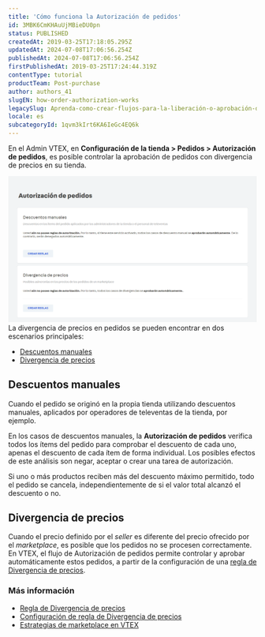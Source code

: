 ```yaml
---
title: 'Cómo funciona la Autorización de pedidos'
id: 3MBK6CmKHAuUjMBieDU0pn
status: PUBLISHED
createdAt: 2019-03-25T17:18:05.295Z
updatedAt: 2024-07-08T17:06:56.254Z
publishedAt: 2024-07-08T17:06:56.254Z
firstPublishedAt: 2019-03-25T17:24:44.319Z
contentType: tutorial
productTeam: Post-purchase
author: authors_41
slugEN: how-order-authorization-works
legacySlug: Aprenda-como-crear-flujos-para-la-liberación-o-aprobación-de-pedidos
locale: es
subcategoryId: 1qvm3kIrt6KA6IeGc4EQ6k
---
```


En el Admin VTEX, en **Configuración de la tienda > Pedidos > Autorización de pedidos**, es posible controlar la aprobación de pedidos con divergencia de precios en su tienda.

![print_autorizacao_pedidos_ES](https://raw.githubusercontent.com/vtexdocs/help-center-content/refs/heads/main/docs/es/tutorials/orders/orders-management-settings/como-funciona-la-autorizacion-de-pedidos_1.png)
La divergencia de precios en pedidos se pueden encontrar en dos escenarios principales:

- [Descuentos manuales](https://help.vtex.com/es/tutorial/como-funciona-a-autorizacao-de-pedidos--3MBK6CmKHAuUjMBieDU0pn#descuentos-manuales)
- [Divergencia de precios](https://help.vtex.com/es/tutorial/como-funciona-a-autorizacao-de-pedidos--3MBK6CmKHAuUjMBieDU0pn#divergencia-de-precios)

## Descuentos manuales

Cuando el pedido se originó en la propia tienda utilizando descuentos manuales, aplicados por operadores de televentas de la tienda, por ejemplo.

En los casos de descuentos manuales, la **Autorización de pedidos** verifica todos los ítems del pedido para comprobar el descuento de cada uno, apenas el descuento de cada ítem de forma individual. Los posibles efectos de este análisis son negar, aceptar o crear una tarea de autorización.

Si uno o más productos reciben más del descuento máximo permitido, todo el pedido se cancela, independientemente de si el valor total alcanzó el descuento o no.

## Divergencia de precios

Cuando el precio definido por el _seller_ es diferente del precio ofrecido por el _marketplace_, es posible que los pedidos no se procesen correctamente. En VTEX, el flujo de Autorización de pedidos permite controlar y aprobar automáticamente estos pedidos, a partir de la configuración de una [regla de Divergencia de precios](https://help.vtex.com/es/tutorial/regra-de-divergencia-de-valores--6RlFLhD1rIRRshl83KnCjW). 

### Más información

- [Regla de Divergencia de precios](https://help.vtex.com/es/tutorial/regra-de-divergencia-de-valores--6RlFLhD1rIRRshl83KnCjW)
- [Configuración de regla de Divergencia de precios](https://help.vtex.com/es/tutorial/configuracao-da-regra-de-divergencia-de-valores--awAKP0sS5J8jgLs2g7pPe)
- [Estrategias de marketplace en VTEX](https://help.vtex.com/es/tutorial/estrategias-de-marketplace-na-vtex--tutorials_402)
